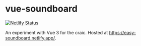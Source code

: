 # vue-soundboard

[![Netlify Status](https://api.netlify.com/api/v1/badges/cf973d1a-bb31-4191-b023-3261f99aaf98/deploy-status)](https://app.netlify.com/sites/easy-soundboard/deploys)

An experiment with Vue 3 for the craic. Hosted at https://easy-soundboard.netlify.app/.